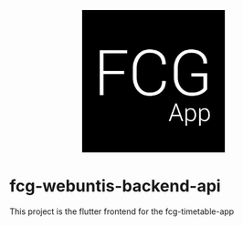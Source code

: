 <a href="https://fcg-app.de"><p align="center">
    <img height=250 src="https://raw.githubusercontent.com/rjks-us/fcg-webuntis-backend-api/main/assets/fcg_logo_black.jpg"/>
</p></a>

# fcg-webuntis-backend-api

This project is the flutter frontend for the fcg-timetable-app